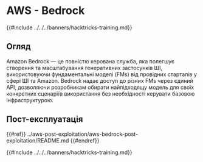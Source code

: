# AWS - Bedrock

{{#include ../../../banners/hacktricks-training.md}}

## Огляд

Amazon Bedrock — це повністю керована служба, яка полегшує створення та масштабування генеративних застосунків ШІ, використовуючи фундаментальні моделі (FMs) від провідних стартапів у сфері ШІ та Amazon. Bedrock надає доступ до різних FMs через єдиний API, дозволяючи розробникам обирати найпідходящу модель для своїх конкретних сценаріїв використання без необхідності керувати базовою інфраструктурою.

## Пост-експлуатація

{{#ref}}
../aws-post-exploitation/aws-bedrock-post-exploitation/README.md
{{#endref}}

{{#include ../../../banners/hacktricks-training.md}}

